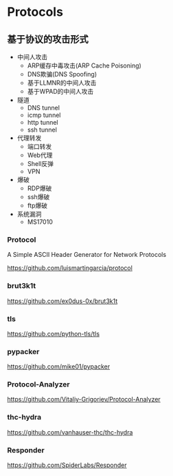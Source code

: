 # Protocols

## 基于协议的攻击形式

- 中间人攻击
    - ARP缓存中毒攻击(ARP Cache Poisoning)
    - DNS欺骗(DNS Spoofing)
    - 基于LLMNR的中间人攻击
    - 基于WPAD的中间人攻击
- 隧道
    - DNS tunnel
    - icmp tunnel
    - http tunnel
    - ssh tunnel
- 代理转发
    - 端口转发
    - Web代理
    - Shell反弹
    - VPN
- 爆破
    - RDP爆破
    - ssh爆破
    - ftp爆破
- 系统漏洞
    - MS17010




### Protocol

A Simple ASCII Header Generator for Network Protocols

https://github.com/luismartingarcia/protocol

### brut3k1t

https://github.com/ex0dus-0x/brut3k1t

### tls

https://github.com/python-tls/tls

### pypacker

https://github.com/mike01/pypacker


### Protocol-Analyzer

https://github.com/Vitaliy-Grigoriev/Protocol-Analyzer

### thc-hydra

https://github.com/vanhauser-thc/thc-hydra

### Responder

https://github.com/SpiderLabs/Responder